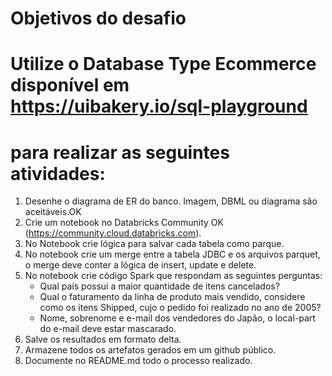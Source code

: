# Objetivos do desafio

# Utilize o Database Type Ecommerce disponível em https://uibakery.io/sql-playground

# para realizar as seguintes atividades:

1. Desenhe o diagrama de ER do banco. Imagem, DBML ou diagrama são aceitáveis.OK
2. Crie um notebook no Databricks Community OK
(https://community.cloud.databricks.com).
3. No Notebook crie lógica para salvar cada tabela como parque.
4. No notebook crie um merge entre a tabela JDBC e os arquivos parquet, o merge deve conter a lógica de insert, update e delete.
5. No notebook crie código Spark que respondam as seguintes perguntas:
    - Qual país possui a maior quantidade de itens cancelados?
    - Qual o faturamento da linha de produto mais vendido, considere como os itens 
Shipped, cujo o pedido foi realizado no ano de 2005?
    - Nome, sobrenome e e-mail dos vendedores do Japão, o local-part do e-mail 
deve estar mascarado.
6. Salve os resultados em formato delta.
7. Armazene todos os artefatos gerados em um github público.
8. Documente no README.md todo o processo realizado.




